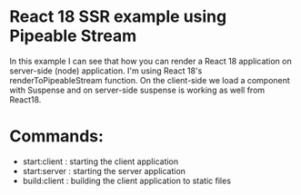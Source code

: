# React 18 SSR example using Pipeable Stream

In this example I can see that how you can render a React 18 application on server-side (node) application.
I'm using React 18's renderToPipeableStream function.
On the client-side we load a component with Suspense and on server-side suspense is working as well from React18.

# Commands:

- start:client : starting the client application
- start:server : starting the server application
- build:client : building the client application to static files

